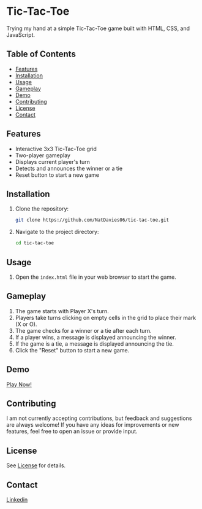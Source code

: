# Tic-Tac-Toe

Trying my hand at a simple Tic-Tac-Toe game built with HTML, CSS, and JavaScript.

## Table of Contents

- [Features](#features)
- [Installation](#installation)
- [Usage](#usage)
- [Gameplay](#gameplay)
- [Demo](#demo)
- [Contributing](#contributing)
- [License](#license)
- [Contact](#contact)

## Features

- Interactive 3x3 Tic-Tac-Toe grid
- Two-player gameplay
- Displays current player's turn
- Detects and announces the winner or a tie
- Reset button to start a new game

## Installation

1. Clone the repository:
    ```bash
    git clone https://github.com/NatDavies06/tic-tac-toe.git
    ```

2. Navigate to the project directory:
    ```bash
    cd tic-tac-toe
    ```

## Usage

1. Open the `index.html` file in your web browser to start the game.

## Gameplay

1. The game starts with Player X's turn.
2. Players take turns clicking on empty cells in the grid to place their mark (X or O).
3. The game checks for a winner or a tie after each turn.
4. If a player wins, a message is displayed announcing the winner.
5. If the game is a tie, a message is displayed announcing the tie.
6. Click the "Reset" button to start a new game.

## Demo

[Play Now!](https://natdavies06.github.io/tic-tac-toe/)

## Contributing

I am not currently accepting contributions, but feedback and suggestions are always welcome! If you have any ideas for improvements or new features, feel free to open an issue or provide input.

## License

See [License](LICENSE) for details.

## Contact

[Linkedin](https://www.linkedin.com/in/nathan-davis-151728311/)
